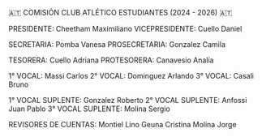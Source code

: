 🇦🇹 COMISIÓN CLUB ATLÉTICO ESTUDIANTES (2024 - 2026) 🇦🇹

PRESIDENTE: Cheetham Maximiliano
VICEPRESIDENTE: Cuello Daniel

SECRETARIA: Pomba Vanesa
PROSECRETARIA: Gonzalez Camila

TESORERA: Cuello Adriana
PROTESORERA: Canavesio Analía

1° VOCAL: Massi Carlos
2° VOCAL: Dominguez Arlando
3° VOCAL: Casali Bruno

1° VOCAL SUPLENTE: Gonzalez Roberto
2° VOCAL SUPLENTE: Anfossi Juan Pablo
3° VOCAL SUPLENTE: Molina Sergio

REVISORES DE CUENTAS:
Montiel Lino
Geuna Cristina
Molina Jorge